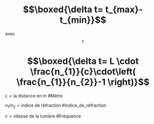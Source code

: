 # $$\boxed{\delta t= t_{max}-t_{min}}$$
avec
$$t$$
# $$\boxed{\delta t= L \cdot \frac{n_{1}}{c}\cdot\left( \frac{n_{1}}{n_{2}}-1 \right)}$$

$L = \text{la distance en m}$ #Mètre 

$n_{1} / n_{2} = \text{indice de réfraction}$ #indice_de_réfraction 

$c = \text{vitesse de la lumière}$ #Fréquence


